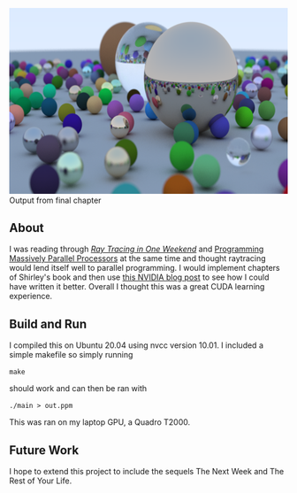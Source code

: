 ![](test.png) Output from final chapter
## About

I was reading through [_Ray Tracing in One Weekend_](https://raytracing.github.io/books/RayTracingInOneWeekend.html) and [Programming Massively Parallel Processors](https://books.google.com/books/about/Programming_Massively_Parallel_Processor.html?id=wcS_DAAAQBAJ) at the same time and thought raytracing would lend itself well to parallel programming. I would implement chapters of Shirley's book and then use [this NVIDIA blog post](https://developer.nvidia.com/blog/accelerated-ray-tracing-cuda/) to see how I could have written it better. Overall I thought this was a great CUDA learning experience. 

## Build and Run
I compiled this on Ubuntu 20.04 using nvcc version 10.01. I included a simple makefile so simply running
```console
make
```
should work and can then be ran with
```console
./main > out.ppm
```
This was ran on my laptop GPU, a Quadro T2000.

## Future Work

I hope to extend this project to include the sequels The Next Week and The Rest of Your Life.
